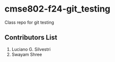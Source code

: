 # cmse802-f24-git_testing
Class repo for git testing


## Contributors List

1. Luciano G. Silvestri
2. Swayam Shree